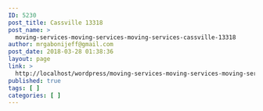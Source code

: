 ```yaml
---
ID: 5230
post_title: Cassville 13318
post_name: >
  moving-services-moving-services-moving-services-cassville-13318
author: mrgabonijeff@gmail.com
post_date: 2018-03-28 01:38:36
layout: page
link: >
  http://localhost/wordpress/moving-services-moving-services-moving-services-cassville-13318/
published: true
tags: [ ]
categories: [ ]
---
```

